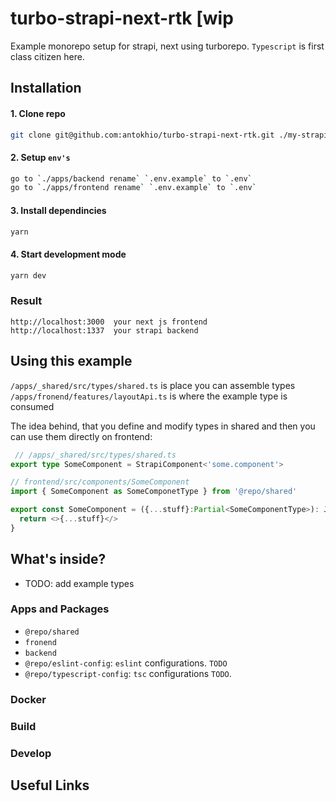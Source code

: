 # turbo-strapi-next-rtk [wip

Example monorepo setup for strapi, next using turborepo. `Typescript` is first class citizen here.

## Installation

#### 1. Clone repo

```sh
git clone git@github.com:antokhio/turbo-strapi-next-rtk.git ./my-strapi-next-project
```

#### 2. Setup `env's`

```sh
go to `./apps/backend rename` `.env.example` to `.env`
go to `./apps/frontend rename` `.env.example` to `.env`

```
#### 3. Install dependincies

```sh
yarn
```

#### 4. Start development mode
```sh
yarn dev
```

### Result
```
http://localhost:3000  your next js frontend
http://localhost:1337  your strapi backend
```

## Using this example

`/apps/_shared/src/types/shared.ts` is place you can assemble types
`/apps/fronend/features/layoutApi.ts` is where the example type is consumed

 
 The idea behind, that you define and modify types in shared and then you can use them directly on frontend:
```ts
 // /apps/_shared/src/types/shared.ts
export type SomeComponent = StrapiComponent<'some.component'>

// frontend/src/components/SomeComponent
import { SomeComponent as SomeComponetType } from '@repo/shared'

export const SomeComponent = ({...stuff}:Partial<SomeComponentType>): JSX.Element => {
  return <>{...stuff}</>
}
```

## What's inside?

- TODO: add example types

### Apps and Packages

- `@repo/shared`
- `fronend`
- `backend`
- `@repo/eslint-config`: `eslint` configurations. `TODO`
- `@repo/typescript-config`: `tsc` configurations `TODO`.

### Docker

### Build

### Develop

## Useful Links
